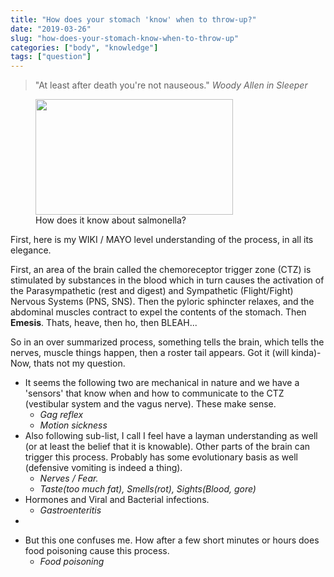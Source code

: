 ```yaml
---
title: "How does your stomach 'know' when to throw-up?"
date: "2019-03-26"
slug: "how-does-your-stomach-know-when-to-throw-up"
categories: ["body", "knowledge"]
tags: ["question"]
---
```


<!-- wp:quote -->
<blockquote class="wp-block-quote"><p>"At least after death you're not nauseous."&nbsp;<em>Woody Allen in Sleeper</em></p></blockquote>
<!-- /wp:quote -->

<!-- wp:image {"align":"right","width":316,"height":185} -->
<div class="wp-block-image"><figure class="alignright is-resized"><img src="http://www.diyhomeremedies.org/wp-content/uploads/2014/10/How-To-Make-Yourself-Throw-Up-Easily-n-Quickly.png?87107f" alt="" width="316" height="185"/><figcaption>How does it know about salmonella?</figcaption></figure></div>
<!-- /wp:image -->

<!-- wp:paragraph -->
<p>First, here is my WIKI / MAYO level understanding of the process, in all its elegance. </p>
<!-- /wp:paragraph -->

<!-- wp:paragraph -->
<p>First, an area of the brain called the chemoreceptor trigger zone (CTZ) is stimulated by substances in the blood which in turn causes the activation of the Parasympathetic (rest and digest) and Sympathetic (Flight/Fight) Nervous Systems  (PNS, SNS). Then the pyloric sphincter relaxes, and the abdominal muscles contract to expel the contents of the stomach. Then <strong>Emesis</strong>. Thats,  heave, then ho, then BLEAH... </p>
<!-- /wp:paragraph -->

<!-- wp:paragraph -->
<p>So in an over summarized process,  something tells the brain, which tells the nerves,  muscle things happen, then a roster tail appears.  Got it (will kinda)-  Now, thats not my question. </p>
<!-- /wp:paragraph -->

<!-- wp:list -->
<ul><li>It seems the following two are mechanical in nature and we have a 'sensors' that know when and how to communicate to the CTZ (vestibular system and the vagus nerve). These make sense.<ul><li><em>Gag reflex</em></li><li><em>Motion sickness</em></li></ul></li><li>Also following sub-list, I call  I feel have a layman understanding as well (or at least the belief that it is knowable).   Other parts of the brain can trigger this process.  Probably has some evolutionary basis as well (defensive vomiting is indeed a thing).<ul><li><em>Nerves / Fear.</em></li><li><em>Taste(too much fat), Smells(rot), Sights(Blood, gore) </em></li></ul></li><li>Hormones and Viral and Bacterial infections.<ul><li><em>Gastroenteritis </em></li></ul></li><li></li></ul>
<!-- /wp:list -->

<!-- wp:list -->
<ul><li>But this one confuses me. How after a few short minutes or hours does food poisoning cause this process.  <ul><li><em>Food poisoning</em></li></ul></li></ul>
<!-- /wp:list -->
